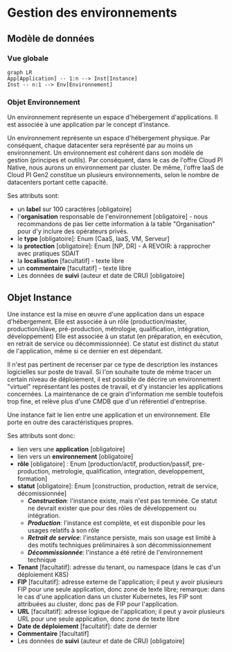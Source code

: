 # Gestion des environnements

## Modèle de données

### Vue globale

```mermaid
graph LR
App[Application] -- 1:n --> Inst[Instance]
Inst -- n:1 --> Env[Environnement]
```

### Objet Environnement

Un environnement représente un espace d'hébergement d'applications.
Il est associée à une application par le concept d'instance.

Un environnement représente un espace d'hébergement physique.
Par conséquent, chaque datacenter sera représenté par au moins un environnement.
Un environnement est cohérent dans son modèle de gestion (principes et outils).
Par conséquent, dans le cas de l'offre Cloud PI Native, nous aurons un environnement par cluster.
De même, l'offre IaaS de Cloud PI Gen2 constitue un plusieurs environnements, selon le nombre de datacenters portant cette capacité.

Ses attributs sont:
- un __label__ sur 100 caractères [obligatoire]
- l'__organisation__ responsable de l'environnement  [obligatoire] - nous recommandons de pas lier cette information à la table "Organisation" pour d'y inclure des opérateurs privés.
- le __type__ [obligatoire]: Enum [CaaS, IaaS, VM, Serveur]
- la __protection__ [obligatoire]: Enum [NP, DR] - A REVOIR: à rapprocher avec pratiques SDAIT
- la __localisation__ [facultatif] - texte libre
- un __commentaire__ [facultatif] - texte libre
- Les données de __suivi__ (auteur et date de CRU) [obligatoire]

## Objet Instance

Une instance est la mise en œuvre d'une application dans un espace d'hébergement.
Elle est associée à un rôle (production/master, production/slave, pré-production, métrologie, qualification, intégration, développement)
Elle est associée à un statut (en préparation, en exécution, en retrait de service ou décommissionnée).
Ce statut est distinct du statut de l'application, même si ce dernier en est dépendant.

Il n'est pas pertinent de recenser par ce type de description les instances logicielles sur poste de travail.
Si l'on souhaite toute de même tracer un certain niveau de déploiement, il est possible de décrire un environnement "virtuel" représentant les postes de travail, et d'y instancier les applications concernées.
La maintenance de ce grain d'information me semble toutefois trop fine, et relève plus d'une CMDB que d'un référentiel d'entreprise.

Une instance fait le lien entre une application et un environnement.
Elle porte en outre des caractéristiques propres.

Ses attributs sont donc:
- lien vers une __application__ [obligatoire]
- lien vers un __environnement__ [obligatoire]
- __rôle__ [obligatoire] : Enum [production/actif, production/passif, pre-production, metrologie, qualification, integration, developpement, formation]
- __statut__ [obligatoire]: Enum [construction, production, retrait de service, décomissionnée]
	- **_Construction_**: l'instance existe, mais n'est pas terminée. Ce statut ne devrait exister que pour des rôles de développement ou intégration.
	- **_Production_**: l'instance est complète, et est disponible pour les usages relatifs à son rôle
	- **_Retrait de service_**: l'instance persiste, mais son usage est limité à des motifs techniques préliminaires à son décommissionnement
	- **_Décommissionnée_**: l'instance a été retiré de l'environnement technique
- __Tenant__ [facultatif]: adresse du tenant, ou namespace (dans le cas d'un déploiement K8S)
- __FIP__ [facultatif]: adresse externe de l'application; il peut y avoir plusieurs FIP pour une seule application, donc zone de texte libre; remarque: dans le cas d'une application dans un cluster Kubernetes, les FIP sont attribuées au cluster, donc pas de FIP pour l'application.
- __URL__ [facultatif]: adresse logique de l'application; il peut y avoir plusieurs URL pour une seule application, donc zone de texte libre
- __Date de déploiement__ [facultatif]: date de dernier 
- __Commentaire__ [facultatif]
- Les données de __suivi__ (auteur et date de CRU) [obligatoire]
